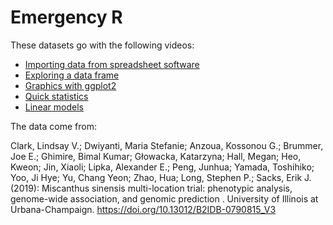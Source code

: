 # Emergency R

These datasets go with the following videos:

* [Importing data from spreadsheet software](https://www.youtube.com/watch?v=hfH_M5tOtwY)
* [Exploring a data frame](https://www.youtube.com/watch?v=92AYGkVt5m8&t)
* [Graphics with ggplot2](https://www.youtube.com/watch?v=zbnAhHsJ96k)
* [Quick statistics](https://www.youtube.com/watch?v=QeC5aWALYQk)
* [Linear models](https://www.youtube.com/watch?v=chfI8-KXYa8&t)

The data come from:

Clark, Lindsay V.; Dwiyanti, Maria Stefanie; Anzoua, Kossonou G.; Brummer, Joe
E.; Ghimire, Bimal Kumar; Głowacka, Katarzyna; Hall, Megan; Heo, Kweon; Jin,
Xiaoli; Lipka, Alexander E.; Peng, Junhua; Yamada, Toshihiko; Yoo, Ji Hye; Yu,
Chang Yeon; Zhao, Hua; Long, Stephen P.; Sacks, Erik J. (2019): Miscanthus
sinensis multi-location trial: phenotypic analysis, genome-wide association, and
genomic prediction . University of Illinois at Urbana-Champaign.
https://doi.org/10.13012/B2IDB-0790815_V3
